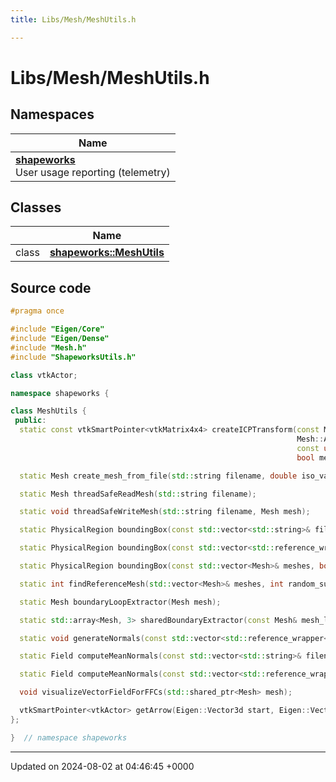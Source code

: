 ```yaml
---
title: Libs/Mesh/MeshUtils.h

---
```


# Libs/Mesh/MeshUtils.h



## Namespaces

| Name           |
| -------------- |
| **[shapeworks](../Namespaces/namespaceshapeworks.md)** <br>User usage reporting (telemetry)  |

## Classes

|                | Name           |
| -------------- | -------------- |
| class | **[shapeworks::MeshUtils](../Classes/classshapeworks_1_1MeshUtils.md)**  |




## Source code

```cpp
#pragma once

#include "Eigen/Core"
#include "Eigen/Dense"
#include "Mesh.h"
#include "ShapeworksUtils.h"

class vtkActor;

namespace shapeworks {

class MeshUtils {
 public:
  static const vtkSmartPointer<vtkMatrix4x4> createICPTransform(const Mesh source, const Mesh target,
                                                                Mesh::AlignmentType align,
                                                                const unsigned iterations = 20,
                                                                bool meshTransform = false);

  static Mesh create_mesh_from_file(std::string filename, double iso_value = 0.5);

  static Mesh threadSafeReadMesh(std::string filename);

  static void threadSafeWriteMesh(std::string filename, Mesh mesh);

  static PhysicalRegion boundingBox(const std::vector<std::string>& filenames, bool center = false);

  static PhysicalRegion boundingBox(const std::vector<std::reference_wrapper<const Mesh>>& meshes, bool center = false);

  static PhysicalRegion boundingBox(const std::vector<Mesh>& meshes, bool center = false);

  static int findReferenceMesh(std::vector<Mesh>& meshes, int random_subset_size = -1);

  static Mesh boundaryLoopExtractor(Mesh mesh);

  static std::array<Mesh, 3> sharedBoundaryExtractor(const Mesh& mesh_l, const Mesh& mesh_r, double tol);

  static void generateNormals(const std::vector<std::reference_wrapper<Mesh>>& meshes, bool forceRegen = false);

  static Field computeMeanNormals(const std::vector<std::string>& filenames, bool autoGenerateNormals = true);

  static Field computeMeanNormals(const std::vector<std::reference_wrapper<const Mesh>>& meshes);

  void visualizeVectorFieldForFFCs(std::shared_ptr<Mesh> mesh);

  vtkSmartPointer<vtkActor> getArrow(Eigen::Vector3d start, Eigen::Vector3d end);
};

}  // namespace shapeworks
```


-------------------------------

Updated on 2024-08-02 at 04:46:45 +0000
